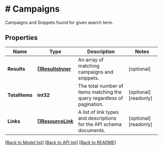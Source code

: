 # # Campaigns
Campaigns and Snippets found for given search term.

## Properties 


Name | Type | Description | Notes
------------ | ------------- | ------------- | -------------
**Results**| [**[]ResultsInner**](ResultsInner.md) | An array of matching campaigns and snippets.  | [optional]
**TotalItems**| **int32** | The total number of items matching the query regardless of pagination.  | [optional] [readonly]
**Links**| [**[]ResourceLink**](ResourceLink.md) | A list of link types and descriptions for the API schema documents.  | [optional] [readonly]


[[Back to Model list]](../../README.md#models) [[Back to API list]](../../README.md#endpoints) [[Back to README]](../../README.md)


